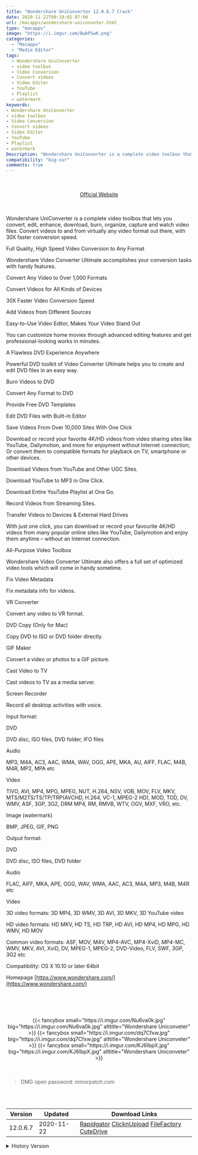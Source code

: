 ```yaml
---
title: "Wondershare UniConverter 12.0.6.7 Crack"
date: 2020-11-22T00:19:02-07:00
url: /macapps/wondershare-uniconveter.html
type: "macapps"
image: "https://i.imgur.com/BwbPSwK.png"
categories:
  - "Macapps"
  - "Media Editor"
tags:
  - Wondershare UniConverter
  - video toolbox
  - Video Conversion
  - Convert videos
  - Video Editor
  - YouTube
  - Playlist
  - watermark
keywords:
- Wondershare UniConverter
- video toolbox
- Video Conversion
- Convert videos
- Video Editor
- YouTube
- Playlist
- watermark
Description: "Wondershare UniConverter is a complete video toolbox that lets you convert, edit, enhance, download, burn, organize, capture and watch video files. Convert videos to and from virtually any video format out there, with 30X faster conversion speed."
compatibility: "big-sur"
comments: true
---
```


<br/>
<br/>
<center>
<a href="https://www.wondershare.com/" target="blank"><div class="border px-4 border-blue-500 rounded-lg transition duration-500 
    ease-in-out w-48 text-lg text-blue-500 text-center hover:bg-blue-500 hover:text-white">
  Official Website 
</div></a>
</center>
<br/>
<br/>

Wondershare UniConverter is a complete video toolbox that lets you convert, edit, enhance, download, burn, organize, capture and watch video files. Convert videos to and from virtually any video format out there, with 30X faster conversion speed.

Full Quality, High Speed Video Conversion to Any Format

Wondershare Video Converter Ultimate accomplishes your conversion tasks with handy features.

Convert Any Video to Over 1,000 Formats

Convert Videos for All Kinds of Devices

30X Faster Video Conversion Speed

Add Videos from Different Sources

Easy-to-Use Video Editor, Makes Your Video Stand Out

You can customize home movies through advanced editing features and get professional-looking works in minutes.

A Flawless DVD Experience Anywhere

Powerful DVD toolkit of Video Converter Ultimate helps you to create and edit DVD files in an easy way.

Burn Videos to DVD

Convert Any Format to DVD

Provide Free DVD Templates

Edit DVD Files with Built-in Editor

Save Videos From Over 10,000 Sites With One Click

Download or record your favorite 4K/HD videos from video sharing sites like YouTube, Dailymotion, and more for enjoyment without Internet connection; Or convert them to compatible formats for playback on TV, smartphone or other devices.

Download Videos from YouTube and Other UGC Sites.

Download YouTube to MP3 in One Click.

Download Entire YouTube Playlist at One Go.

Record Videos from Streaming Sites.

Transfer Videos to Devices & External Hard Drives

With just one click, you can download or record your favourite 4K/HD videos from many popular online sites like YouTube, Dailymotion and enjoy them anytime – without an Internet connection.


All-Purpose Video Toolbox

Wondershare Video Converter Ultimate also offers a full set of optimized video tools which will come in handy sometime.

Fix Video Metadata

Fix metadata info for videos.

VR Converter

Convert any video to VR format.

DVD Copy (Only for Mac)

Copy DVD to ISO or DVD folder directly.

GIF Maker

Convert a video or photos to a GIF picture.

Cast Video to TV

Cast videos to TV as a media server.

Screen Recorder

Record all desktop activities with voice.

Input format:

DVD

DVD disc, ISO files, DVD folder, IFO files

Audio

MP3, M4A, AC3, AAC, WMA, WAV, OGG, APE, MKA, AU, AIFF, FLAC, M4B, M4R, MP2, MPA etc

Video

TIVO, AVI, MP4, MPG, MPEG, NUT, H.264, NSV, VOB, MOV, FLV, MKV, MTS/M2TS/TS/TP/TRP(AVCHD, H.264, VC-1, MPEG-2 HD), MOD, TOD, DV, WMV, ASF, 3GP, 3G2, DRM MP4, RM, RMVB, WTV, OGV,
MXF, VRO, etc.

Image (watermark)

BMP, JPEG, GIF, PNG



Output format:

DVD

DVD disc, ISO files, DVD folder

Audio

FLAC, AIFF, MKA, APE, OGG, WAV, WMA, AAC, AC3, M4A, MP3, M4B, M4R etc

Video

3D video formats: 3D MP4, 3D WMV, 3D AVI, 3D MKV, 3D YouTube video

HD video formats: HD MKV, HD TS, HD TRP, HD AVI, HD MP4, HD MPG, HD WMV, HD MOV

Common video formats: ASF, MOV, M4V, MP4-AVC, MP4-XviD, MP4-MC, WMV, MKV, AVI, XviD, DV, MPEG-1, MPEG-2, DVD-Video, FLV, SWF, 3GP, 3G2 etc


Compatibility: OS X 10.10 or later 64bit

Homepage [https://www.wondershare.com/](https://www.wondershare.com/)

<br/>
<br/>
<script async src="https://pagead2.googlesyndication.com/pagead/js/adsbygoogle.js"></script>
<ins class="adsbygoogle"
     style="display:block; text-align:center;"
     data-ad-layout="in-article"
     data-ad-format="fluid"
     data-ad-client="ca-pub-8746275014476192"
     data-ad-slot="5144997159"></ins>
<script>
     (adsbygoogle = window.adsbygoogle || []).push({});
</script>
<br/>
<br/>


<center>

<div class="w-full grid grid-cols-3 flex gap-2">
{{< fancybox small="https://i.imgur.com/Nu6va0k.jpg" big="https://i.imgur.com/Nu6va0k.jpg" alttitle="Wondershare Uniconveter" >}}
{{< fancybox small="https://i.imgur.com/dq7Cfxw.jpg" big="https://i.imgur.com/dq7Cfxw.jpg" alttitle="Wondershare Uniconveter" >}}
{{< fancybox small="https://i.imgur.com/KJ6IbpX.jpg" big="https://i.imgur.com/KJ6IbpX.jpg" alttitle="Wondershare Uniconveter" >}}
</div>

</center>

<br/>
<br/>


> DMG open password: minorpatch.com

<br/>

<br/>
<div id="history_version" class="history_version">

| Version | Updated | Download Links |
| ---- | ---- | ---- |
| 12.0.6.7 | 2020-11-22 | [Rapidgator](https://ouo.io/hGSRVY)   [ClicknUpload](https://ouo.io/FE2v7z)   [FileFactory](https://ouo.io/0fTjUk)   [CuteDrive](https://ouo.io/0fTjUk) |
<details>
<summary>History Version</summary>

| Version | Updated | Download Links |
| ---- | ---- | ---- |
| 12.0.6 | 2020-10-31 | [Rapidgator](https://ouo.io/ItWq3u)   [ClicknUpload](https://ouo.io/m1rw2G)   [FileFactory](https://ouo.io/WpW09G)   [CuteDrive](https://ouo.io/XdzVhj) |
| 12.0.5.11 | 2020-10-12 | [UsersCloud](https://ouo.io/qCQ9OH)   [ClicknUpload](https://ouo.io/8Pfo3P)   [FileFactory](https://ouo.io/yEAPy2)   [CuteDrive](https://ouo.io/BQ11zXE) |
| 12.0.5.8 | 2020-09-20 | [UsersCloud](https://ouo.io/Br0W43E)   [ClicknUpload](https://ouo.io/RdpEke)   [FileFactory](https://ouo.io/r6ZN1D)   [CuteDrive](https://ouo.io/IdR4G2) |
| 12.0.4.7 | 2020-09-05 | [UsersCloud](https://ouo.io/65l453)   [ClicknUpload](https://ouo.io/bKbWT3l)   [FileFactory](https://ouo.io/2Mx9bfs)   [CuteDrive](https://ouo.io/oqvyiN) |
| 12.0.3.17 | 2020-08-20 | [UsersCloud](https://ouo.io/Bf9s1T)   [ClicknUpload](https://ouo.io/zH6O7Y)   [FileFactory](https://ouo.io/j7hxKw)   [CuteDrive](https://ouo.io/PGhBoYw) |
| 12.0.2.5 | 2020-07-30 | [UsersCloud](https://ouo.io/za4gxS)   [ClicknUpload](https://ouo.io/QUBZ19)   [FileFactory](https://ouo.io/oLa360)   [CuteDrive](https://ouo.io/ZHUvS6) |
| 12.0.1.3 | 2020-07-21 | [UsersCloud](https://ouo.io/EjDXxb)   [ClicknUpload](https://ouo.io/EjM3Q5u)   [FileFactory](https://ouo.io/Kzf865)   [CuteDrive](https://ouo.io/4jDvFW) |
| 12.0.0.2 | 2020-07-09 | [UsersCloud](https://ouo.io/CJoYDb)   [ClicknUpload](https://ouo.io/qUJmgo)   [FileFactory](https://ouo.io/8NGIwWX)   [CuteDrive](https://ouo.io/SBMSYVm) |
| 11.6.7.5 | 2020-06-23 | [UsersCloud](https://ouo.io/8Osjw9)   [ClicknUpload](https://ouo.io/KIBCrZ)   [FileFactory](https://ouo.io/E6hLIO)   [CuteDrive](https://ouo.io/R6pcYU) |
| 11.6.6.21 | 2020-04-28 | [UsersCloud](https://ouo.io/PuUkUv)   [ClicknUpload](https://ouo.io/JTRBlY)   [FileFactory](https://ouo.io/elvJax5)   [CuteDrive](https://ouo.io/TJeE8P) |
| 11.6.6.19 | 2020-04-15 | [UsersCloud](https://ouo.io/O209os)   [ClicknUpload](https://ouo.io/LHsNSJ)   [FileFactory](https://ouo.io/vC2VMw)   [CuteDrive](https://ouo.io/j75fxQ) |
| 11.6.5.8 | 2020-03-10 | [UsersCloud](https://ouo.io/eQjgr2)   [ClicknUpload](https://ouo.io/9KQh1e)   [FileFactory](https://ouo.io/blXFZz)   [CuteDrive](https://ouo.io/q3MH1D) |
| 11.6.4.6 | 2020-02-19 | [UsersCloud](https://ouo.io/wI91AY)   [ClicknUpload](https://ouo.io/jAZSzX)   [Mega](https://ouo.io/w0og7S)   [CuteDrive](https://ouo.io/uaHEf2) |
</details>

</div>
